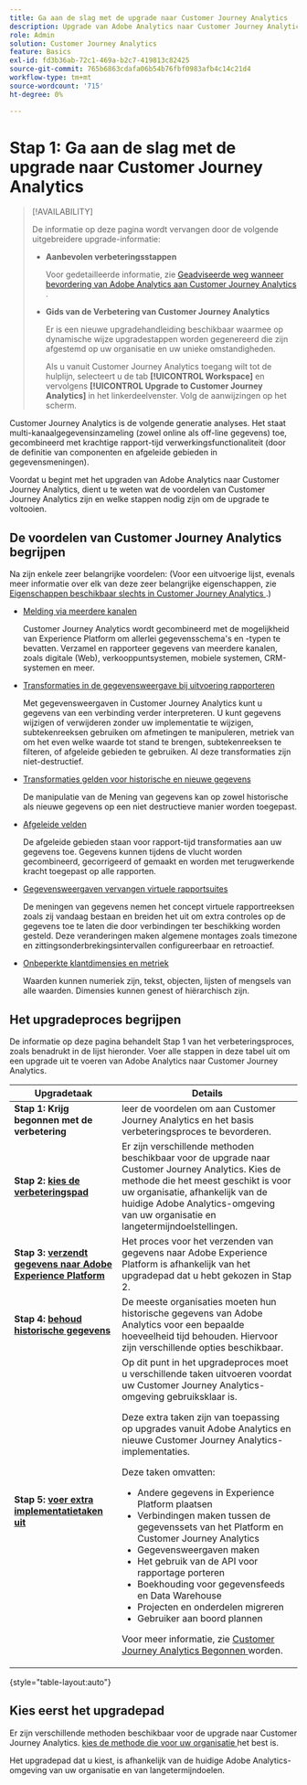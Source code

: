 ```yaml
---
title: Ga aan de slag met de upgrade naar Customer Journey Analytics
description: Upgrade van Adobe Analytics naar Customer Journey Analytics plannen
role: Admin
solution: Customer Journey Analytics
feature: Basics
exl-id: fd3b36ab-72c1-469a-b2c7-419813c82425
source-git-commit: 765b6863cdafa06b54b76fbf0983afb4c14c21d4
workflow-type: tm+mt
source-wordcount: '715'
ht-degree: 0%

---
```


# Stap 1: Ga aan de slag met de upgrade naar Customer Journey Analytics

>[!AVAILABILITY]
>
>De informatie op deze pagina wordt vervangen door de volgende uitgebreidere upgrade-informatie: <ul><li>**Aanbevolen verbeteringsstappen**<p>Voor gedetailleerde informatie, zie [ Geadviseerde weg wanneer bevordering van Adobe Analytics aan Customer Journey Analytics ](/help/getting-started/cja-upgrade/cja-upgrade-recommendations.md).</p></li><li>**Gids van de Verbetering van Customer Journey Analytics**<p>Er is een nieuwe upgradehandleiding beschikbaar waarmee op dynamische wijze upgradestappen worden gegenereerd die zijn afgestemd op uw organisatie en uw unieke omstandigheden.</p><p>Als u vanuit Customer Journey Analytics toegang wilt tot de hulplijn, selecteert u de tab **[!UICONTROL Workspace]** en vervolgens **[!UICONTROL Upgrade to Customer Journey Analytics]** in het linkerdeelvenster. Volg de aanwijzingen op het scherm.</p></li></ul>

Customer Journey Analytics is de volgende generatie analyses. Het staat multi-kanaalgegevensinzameling (zowel online als off-line gegevens) toe, gecombineerd met krachtige rapport-tijd verwerkingsfunctionaliteit (door de definitie van componenten en afgeleide gebieden in gegevensmeningen).

Voordat u begint met het upgraden van Adobe Analytics naar Customer Journey Analytics, dient u te weten wat de voordelen van Customer Journey Analytics zijn en welke stappen nodig zijn om de upgrade te voltooien.

## De voordelen van Customer Journey Analytics begrijpen

Na zijn enkele zeer belangrijke voordelen: (Voor een uitvoerige lijst, evenals meer informatie over elk van deze zeer belangrijke eigenschappen, zie [ Eigenschappen beschikbaar slechts in Customer Journey Analytics ](/help/getting-started/aa-vs-cja/cja-aa.md#adobe-customer-journey-analytics-features-not-available-in-adobe-analytics).)

* [Melding via meerdere kanalen](/help/getting-started/aa-to-cja-user.md#changes-to-data-architecture)

  Customer Journey Analytics wordt gecombineerd met de mogelijkheid van Experience Platform om allerlei gegevensschema&#39;s en -typen te bevatten. Verzamel en rapporteer gegevens van meerdere kanalen, zoals digitale (Web), verkooppuntsystemen, mobiele systemen, CRM-systemen en meer.

* [Transformaties in de gegevensweergave bij uitvoering rapporteren](/help/getting-started/aa-vs-cja/vrs-dataview-sandbox-adc.md#customer-journey-analytics-data-views)

  Met gegevensweergaven in Customer Journey Analytics kunt u gegevens van een verbinding verder interpreteren. U kunt gegevens wijzigen of verwijderen zonder uw implementatie te wijzigen, subtekenreeksen gebruiken om afmetingen te manipuleren, metriek van om het even welke waarde tot stand te brengen, subtekenreeksen te filteren, of afgeleide gebieden te gebruiken. Al deze transformaties zijn niet-destructief.

* [Transformaties gelden voor historische en nieuwe gegevens](/help/getting-started/aa-vs-cja/vrs-dataview-sandbox-adc.md)

  De manipulatie van de Mening van gegevens kan op zowel historische als nieuwe gegevens op een niet destructieve manier worden toegepast.

* [Afgeleide velden](/help/data-views/derived-fields/derived-fields.md)

  De afgeleide gebieden staan voor rapport-tijd transformaties aan uw gegevens toe. Gegevens kunnen tijdens de vlucht worden gecombineerd, gecorrigeerd of gemaakt en worden met terugwerkende kracht toegepast op alle rapporten.

* [Gegevensweergaven vervangen virtuele rapportsuites](/help/getting-started/aa-to-cja-user.md#changes-to-the-concept-of-virtual-report-suites)

  De meningen van gegevens nemen het concept virtuele rapportreeksen zoals zij vandaag bestaan en breiden het uit om extra controles op de gegevens toe te laten die door verbindingen ter beschikking worden gesteld. Deze veranderingen maken algemene montages zoals timezone en zittingsonderbrekingsintervallen configureerbaar en retroactief.

* [Onbeperkte klantdimensies en metriek](/help/getting-started/aa-to-cja-user.md#changes-to-the-concept-of-evars-and-props)

  Waarden kunnen numeriek zijn, tekst, objecten, lijsten of mengsels van alle waarden. Dimensies kunnen genest of hiërarchisch zijn.

## Het upgradeproces begrijpen

<!-- Include a graphic of the end-to-end process, as well as links to each step of the process -->
De informatie op deze pagina behandelt Stap 1 van het verbeteringsproces, zoals benadrukt in de lijst hieronder. Voer alle stappen in deze tabel uit om een upgrade uit te voeren van Adobe Analytics naar Customer Journey Analytics.

| Upgradetaak | Details |
|---------|----------|
| <span class="preview">**Stap 1: Krijg begonnen met de verbetering**</span> | <span class="preview"> leer de voordelen om aan Customer Journey Analytics en het basis verbeteringsproces te bevorderen.</span> |
| **Stap 2: [ kies de verbeteringspad](/help/getting-started/cja-upgrade/cja-upgrade-path.md)** | Er zijn verschillende methoden beschikbaar voor de upgrade naar Customer Journey Analytics. Kies de methode die het meest geschikt is voor uw organisatie, afhankelijk van de huidige Adobe Analytics-omgeving van uw organisatie en langetermijndoelstellingen. |
| **Stap 3: [ verzendt gegevens naar Adobe Experience Platform](/help/getting-started/cja-upgrade/cja-upgrade-send-to-platform.md)** | Het proces voor het verzenden van gegevens naar Adobe Experience Platform is afhankelijk van het upgradepad dat u hebt gekozen in Stap 2. |
| **Stap 4: [ behoud historische gegevens](/help/getting-started/cja-upgrade/cja-upgrade-historical-data.md)** | De meeste organisaties moeten hun historische gegevens van Adobe Analytics voor een bepaalde hoeveelheid tijd behouden. Hiervoor zijn verschillende opties beschikbaar. |
| **Stap 5: [ voer extra implementatietaken uit](/help/getting-started/cja-getting-started.md)** | Op dit punt in het upgradeproces moet u verschillende taken uitvoeren voordat uw Customer Journey Analytics-omgeving gebruiksklaar is.<p>Deze extra taken zijn van toepassing op upgrades vanuit Adobe Analytics en nieuwe Customer Journey Analytics-implementaties.</p><p>Deze taken omvatten:</p><ul><li>Andere gegevens in Experience Platform plaatsen</li><li>Verbindingen maken tussen de gegevenssets van het Platform en Customer Journey Analytics</li><li>Gegevensweergaven maken</li><li>Het gebruik van de API voor rapportage porteren</li><li>Boekhouding voor gegevensfeeds en Data Warehouse</li><li>Projecten en onderdelen migreren</li><li>Gebruiker aan boord plannen</li></ul> <p>Voor meer informatie, zie [ Customer Journey Analytics Begonnen ](/help/getting-started/cja-getting-started.md) worden. |

{style="table-layout:auto"}

## Kies eerst het upgradepad

Er zijn verschillende methoden beschikbaar voor de upgrade naar Customer Journey Analytics. [ kies de methode die voor uw organisatie ](/help/getting-started/cja-upgrade/cja-upgrade-path.md) het best is.

Het upgradepad dat u kiest, is afhankelijk van de huidige Adobe Analytics-omgeving van uw organisatie en van langetermijndoelen.
